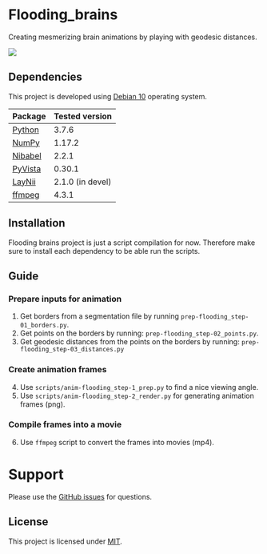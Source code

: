 # Flooding_brains
Creating mesmerizing brain animations by playing with geodesic distances.

<img src="/visuals/movie-okapi_white_crop.gif"/>

## Dependencies
This project is developed using [Debian 10](https://www.debian.org/intro/philosophy) operating system.

| Package                                                  | Tested version  |
|----------------------------------------------------------|-----------------|
| [Python](https://www.python.org/)                        | 3.7.6           |
| [NumPy](http://www.numpy.org/)                           | 1.17.2          |
| [Nibabel](https://nipy.org/nibabel/)                     | 2.2.1           |
| [PyVista](https://docs.pyvista.org/)                     | 0.30.1          |
| [LayNii](https://github.com/layerfMRI/LAYNII)            | 2.1.0 (in devel)|
| [ffmpeg](https://www.ffmpeg.org/)                        | 4.3.1           |

## Installation
Flooding brains project is just a script compilation for now. Therefore make sure to install each dependency to be able run the scripts.

## Guide
### Prepare inputs for animation
1. Get borders from a segmentation file by running `prep-flooding_step-01_borders.py`.
2. Get points on the borders by running: `prep-flooding_step-02_points.py`.
3. Get geodesic distances from the points on the borders by running: `prep-flooding_step-03_distances.py`

### Create animation frames
4. Use `scripts/anim-flooding_step-1_prep.py` to find a nice viewing angle.
5. Use `scripts/anim-flooding_step-2_render.py` for generating animation frames (png).

### Compile frames into a movie
6. Use `ffmpeg` script to convert the frames into movies (mp4).

# Support

Please use the [GitHub issues](https://github.com/ofgulban/flooding_brains/issues) for questions.

## License
This project is licensed under [MIT](LICENSE).
